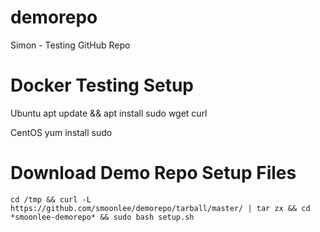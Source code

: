 # demorepo
Simon - Testing GitHub Repo

# Docker Testing Setup 

Ubuntu 
apt update && apt install sudo wget curl

CentOS 
yum install sudo

# Download Demo Repo Setup Files
```shell
cd /tmp && curl -L https://github.com/smoonlee/demorepo/tarball/master/ | tar zx && cd *smoonlee-demorepo* && sudo bash setup.sh
```
